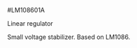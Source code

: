 <!--- PrjInfo ---> <!--- Please remove this line after manually editing --->
<!--- 00a56be08b96043df9e37d6aff7b6990 --->
<!--- Created:20170111-16:38: ---> 
<!--- Author:Mlab: ---> 
<!--- AuthorEmail:mlab@mlab.cz: ---> 
<!--- Tags:imported: ---> 
<!--- Ust:None: ---> 
<!--- Name:LM108601A: --->
#LM108601A 
<!--- LongName --->
Linear regulator
<!--- ELongName ---> 

<!--- Lead --->
Small voltage stabilizer. Based on LM1086.
<!--- ELead ---> 


​
​
<!--- Description --->
<!--- EDescription --->
<!--- Content --->
<!--- EContent --->
            